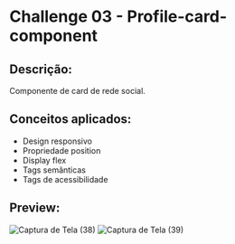 # Challenge 03 - Profile-card-component

## Descrição:

Componente de card de rede social.

## Conceitos aplicados:

- Design responsivo
- Propriedade position
- Display flex
- Tags semânticas
- Tags de acessibilidade

## Preview:
![Captura de Tela (38)](https://user-images.githubusercontent.com/90735982/198747814-cde2f7cb-d32b-4a99-ade5-b1cc8a71c2dc.png)
![Captura de Tela (39)](https://user-images.githubusercontent.com/90735982/198747817-696d9de4-bce4-4f08-9844-4c64d84be337.png)
